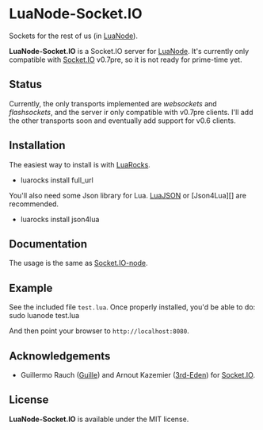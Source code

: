 # LuaNode-Socket.IO #

Sockets for the rest of us (in [LuaNode][1]).

**LuaNode-Socket.IO** is a Socket.IO server for [LuaNode][1]. It's currently only compatible with [Socket.IO][2] v0.7pre, so it is 
not ready for prime-time yet.

## Status #
Currently, the only transports implemented are *websockets* and *flashsockets*, and the server ir only compatible with 
v0.7pre clients. I'll add the other transports soon and eventually add support for v0.6 clients.

## Installation #
The easiest way to install is with [LuaRocks][3].

  - luarocks install full_url
  
You'll also need some Json library for Lua. [LuaJSON][4] or [Json4Lua][] are recommended.

  - luarocks install json4lua

## Documentation #
The usage is the same as [Socket.IO-node][6].

## Example #
See the included file `test.lua`. Once properly installed, you'd be able to do:
    sudo luanode test.lua

And then point your browser to `http://localhost:8080`.

## Acknowledgements #

 - Guillermo Rauch ([Guille](http://github.com/guille)) and Arnout Kazemier ([3rd-Eden](http://github.com/3rd-Eden)) for 
[Socket.IO][2].

## License #
**LuaNode-Socket.IO** is available under the MIT license.


[1]: https://github.com/ignacio/LuaNode/
[2]: http://socket.io/
[3]: http://luarocks.org/
[4]: https://github.com/harningt/luajson/
[5]: http://json.luaforge.net/
[6]: https://github.com/LearnBoost/Socket.IO-node/